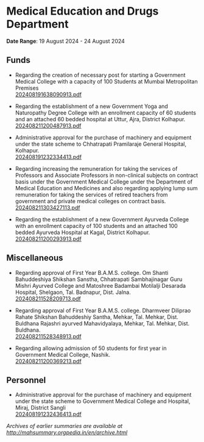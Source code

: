 # Medical Education and Drugs Department

**Date Range**: 19 August 2024 - 24 August 2024


## Funds
- Regarding the creation of necessary post for starting a Government Medical College with a capacity of 100 Students at Mumbai Metropolitan Premises\
  [202408191638090913.pdf](https://gr.maharashtra.gov.in/Site/Upload/Government%20Resolutions/English/202408191638090913.pdf)

- Regarding the establishment of a new Government Yoga and Naturopathy Degree College with an enrollment capacity of 60 students and an attached 60 bedded hospital at Uttur, Ajra, District Kolhapur.\
  [202408211200487913.pdf](https://gr.maharashtra.gov.in/Site/Upload/Government%20Resolutions/English/202408211200487913.pdf)

- Administrative approval for the purchase of machinery and equipment under the state scheme to Chhatrapati Pramilaraje General Hospital, Kolhapur.\
  [202408191232334413.pdf](https://gr.maharashtra.gov.in/Site/Upload/Government%20Resolutions/English/202408191232334413.pdf)

- Regarding increasing the remuneration for taking the services of Professors and Associate Professors in non-clinical subjects on contract basis under the Government Medical College under the Department of Medical Education and Medicines and also regarding applying lump sum remuneration for taking the services of retired teachers from government and private medical colleges on contract basis.\
  [202408211303427113.pdf](https://gr.maharashtra.gov.in/Site/Upload/Government%20Resolutions/English/202408211303427113.pdf)

- Regarding the establishment of a new Government Ayurveda College with an enrollment capacity of 100 students and an attached 100 bedded Ayurveda Hospital at Kagal, District Kolhapur.\
  [202408211200293913.pdf](https://gr.maharashtra.gov.in/Site/Upload/Government%20Resolutions/English/202408211200293913.pdf)

## Miscellaneous
- Regarding approval of First Year B.A.M.S. college.  Om Shanti Bahuddeshiya Shikshan Sanstha, Chhatrapati Sambhajinagar Guru Mishri Ayurved College and Matoshree Badambai Motilalji Desarada Hospital, Shelgaon, Tal. Badnapur, Dist. Jalna.\
  [202408211528209713.pdf](https://gr.maharashtra.gov.in/Site/Upload/Government%20Resolutions/English/202408211528209713.pdf)

- Regarding approval of First Year B.A.M.S. college.   Dharmveer Diliprao Rahate Shikshan  Bahuddeshiy Santha, Mehkar, Tal. Mehkar, Dist. Buldhana  Rajashri ayurved Mahavidyalaya, Mehkar, Tal. Mehkar, Dist. Buldhana.\
  [202408211528348913.pdf](https://gr.maharashtra.gov.in/Site/Upload/Government%20Resolutions/English/202408211528348913.pdf)

- Regarding allowing admission of 50 students for first year in Government Medical College, Nashik.\
  [202408211200369213.pdf](https://gr.maharashtra.gov.in/Site/Upload/Government%20Resolutions/English/202408211200369213.pdf)

## Personnel
- Administrative approval for the purchase of machinery and equipment under the state scheme to Government Medical College and Hospital, Miraj, District Sangli\
  [202408191232436413.pdf](https://gr.maharashtra.gov.in/Site/Upload/Government%20Resolutions/English/202408191232436413.pdf)


*Archives of earlier summaries are available at http://mahsummary.orgpedia.in/en/archive.html*